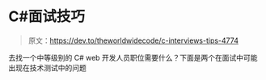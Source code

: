 # C#面试技巧

> 原文：<https://dev.to/theworldwidecode/c-interviews-tips-4774>

去找一个中等级别的 C# web 开发人员职位需要什么？下面是两个在面试中可能出现在技术测试中的问题